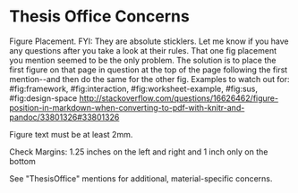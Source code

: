 # Thesis Office Concerns

Figure Placement. FYI: They are absolute sticklers. Let me know if you have any
questions after you take a look at their rules. That one fig placement you
mention seemed to be the only problem. The solution is to place the first figure
on that page in question at the top of the page following the first mention--and
then do the same for the other fig. Examples to watch out for: #fig:framework, #fig:interaction, #fig:worksheet-example, #fig:sus, #fig:design-space
http://stackoverflow.com/questions/16626462/figure-position-in-markdown-when-converting-to-pdf-with-knitr-and-pandoc/33801326#33801326


Figure text must be at least 2mm.


Check Margins: 1.25 inches on the left and right and 1 inch only on the bottom


See "ThesisOffice" mentions for additional, material-specific concerns.

